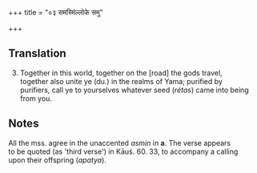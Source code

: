 +++
title = "०३ समस्मिंल्लोके समु"

+++
## Translation
3. Together in this world, together on the \[road\] the gods travel,  
together also unite ye (du.) in the realms of Yama; purified by  
purifiers, call ye to yourselves whatever seed (*rétas*) came into being  
from you.

## Notes
All the mss. agree in the unaccented *asmin* in **a**. The verse appears  
to be quoted (as 'third verse') in Kāuś. 60. 33, to accompany a calling  
upon their offspring (*apatya*).
